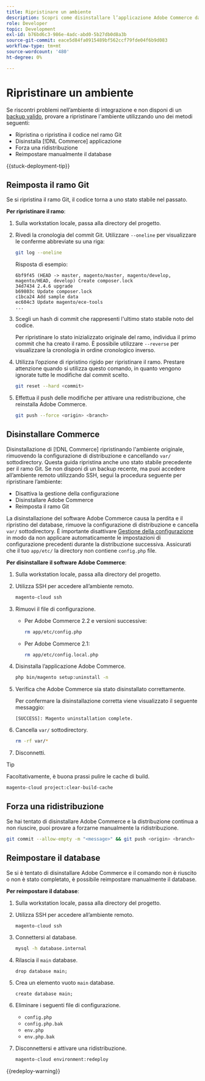 ```yaml
---
title: Ripristinare un ambiente
description: Scopri come disinstallare l’applicazione Adobe Commerce da un progetto di infrastruttura cloud e ripristinare un ambiente stabile.
role: Developer
topic: Development
exl-id: b76bd6c3-986e-4adc-abd0-5b27db0d8a3b
source-git-commit: eace5d84fa0915489bf562ccf79fde04f6b9d083
workflow-type: tm+mt
source-wordcount: '480'
ht-degree: 0%

---
```


# Ripristinare un ambiente

Se riscontri problemi nell’ambiente di integrazione e non disponi di un [backup valido](../storage/snapshots.md), provare a ripristinare l&#39;ambiente utilizzando uno dei metodi seguenti:

- Ripristina o ripristina il codice nel ramo Git
- Disinstalla [!DNL Commerce] applicazione
- Forza una ridistribuzione
- Reimpostare manualmente il database

{{stuck-deployment-tip}}

## Reimposta il ramo Git

Se si ripristina il ramo Git, il codice torna a uno stato stabile nel passato.

**Per ripristinare il ramo**:

1. Sulla workstation locale, passa alla directory del progetto.

1. Rivedi la cronologia del commit Git. Utilizzare `--oneline` per visualizzare le conferme abbreviate su una riga:

   ```bash
   git log --oneline
   ```

   Risposta di esempio:

   ```terminal
   6bf9f45 (HEAD -> master, magento/master, magento/develop, magento/HEAD, develop) Create composer.lock
   34d7434 2.4.6 upgrade
   b69803c Update composer.lock
   c1bca24 Add sample data
   ec604c3 Update magento/ece-tools
   ...
   ```

1. Scegli un hash di commit che rappresenti l&#39;ultimo stato stabile noto del codice.

   Per ripristinare lo stato inizializzato originale del ramo, individua il primo commit che ha creato il ramo. È possibile utilizzare `--reverse` per visualizzare la cronologia in ordine cronologico inverso.

1. Utilizza l’opzione di ripristino rigido per ripristinare il ramo. Prestare attenzione quando si utilizza questo comando, in quanto vengono ignorate tutte le modifiche dal commit scelto.

   ```bash
   git reset --hard <commit>
   ```

1. Effettua il push delle modifiche per attivare una redistribuzione, che reinstalla Adobe Commerce.

   ```bash
   git push --force <origin> <branch>
   ```

## Disinstallare Commerce

Disinstallazione di [!DNL Commerce] ripristinando l&#39;ambiente originale, rimuovendo la configurazione di distribuzione e cancellando `var/` sottodirectory. Questa guida ripristina anche uno stato stabile precedente per il ramo Git. Se non disponi di un backup recente, ma puoi accedere all’ambiente remoto utilizzando SSH, segui la procedura seguente per ripristinare l’ambiente:

- Disattiva la gestione della configurazione
- Disinstallare Adobe Commerce
- Reimposta il ramo Git

La disinstallazione del software Adobe Commerce causa la perdita e il ripristino del database, rimuove la configurazione di distribuzione e cancella `var/` sottodirectory. È importante disattivare [Gestione della configurazione](../store/store-settings.md) in modo da non applicare automaticamente le impostazioni di configurazione precedenti durante la distribuzione successiva. Assicurati che il tuo `app/etc/` la directory non contiene `config.php` file.

**Per disinstallare il software Adobe Commerce**:

1. Sulla workstation locale, passa alla directory del progetto.

1. Utilizza SSH per accedere all’ambiente remoto.

   ```bash
   magento-cloud ssh
   ```

1. Rimuovi il file di configurazione.
   - Per Adobe Commerce 2.2 e versioni successive:

     ```bash
     rm app/etc/config.php
     ```

   - Per Adobe Commerce 2.1:

     ```bash
     rm app/etc/config.local.php
     ```

1. Disinstalla l’applicazione Adobe Commerce.

   ```bash
   php bin/magento setup:uninstall -n
   ```

1. Verifica che Adobe Commerce sia stato disinstallato correttamente.

   Per confermare la disinstallazione corretta viene visualizzato il seguente messaggio:

   ```terminal
   [SUCCESS]: Magento uninstallation complete.
   ```

1. Cancella `var/` sottodirectory.

   ```bash
   rm -rf var/*
   ```

1. Disconnetti.

>[!TIP]
>
>Facoltativamente, è buona prassi pulire le cache di build.
>
>```bash
>magento-cloud project:clear-build-cache
>```

## Forza una ridistribuzione

Se hai tentato di disinstallare Adobe Commerce e la distribuzione continua a non riuscire, puoi provare a forzarne manualmente la ridistribuzione.

```bash
git commit --allow-empty -m "<message>" && git push <origin> <branch>
```

## Reimpostare il database

Se si è tentato di disinstallare Adobe Commerce e il comando non è riuscito o non è stato completato, è possibile reimpostare manualmente il database.

**Per reimpostare il database**:

1. Sulla workstation locale, passa alla directory del progetto.

1. Utilizza SSH per accedere all’ambiente remoto.

   ```bash
   magento-cloud ssh
   ```

1. Connettersi al database.

   ```bash
   mysql -h database.internal
   ```

1. Rilascia il `main` database.

   ```shell
   drop database main;
   ```

1. Crea un elemento vuoto `main` database.

   ```shell
   create database main;
   ```

1. Eliminare i seguenti file di configurazione.

   - `config.php`
   - `config.php.bak`
   - `env.php`
   - `env.php.bak`

1. Disconnettersi e attivare una ridistribuzione.

   ```bash
   magento-cloud environment:redeploy
   ```

{{redeploy-warning}}
